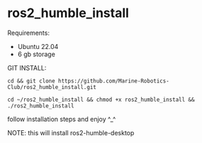 # ros2_humble_install
Requirements:
- Ubuntu 22.04
- 6 gb storage

GIT INSTALL:
```
cd && git clone https://github.com/Marine-Robotics-Club/ros2_humble_install.git
```
```
cd ~/ros2_humble_install && chmod +x ros2_humble_install && ./ros2_humble_install
```
follow installation steps and enjoy ^_^

NOTE: this will install ros2-humble-desktop
